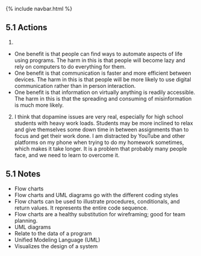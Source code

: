 {% include navbar.html %}
## 5.1 Actions

1.
- One benefit is that people can find ways to automate aspects of life using programs. The harm in this is that people will become lazy and rely on computers to do everything for them.
- One benefit is that communication is faster and more efficient between devices. The harm in this is that people will be more likely to use digital communication rather than in person interaction.
- One benefit is that information on virtually anything is readily accessible. The harm in this is that the spreading and consuming of misinformation is much more likely. 

2. I think that dopamine issues are very real, especially for high school students with heavy work loads. Students may be more inclined to relax and give themselves some down time in between assignments than to focus and get their work done. I am distracted by YouTube and other platforms on my phone when trying to do my homework sometimes, which makes it take longer. It is a problem that probably many people face, and we need to learn to overcome it.

## 5.1 Notes
- Flow charts
- Flow charts and UML diagrams go with the different coding styles
- Flow charts can be used to illustrate procedures, conditionals, and return values. It represents the entire code sequence.
- Flow charts are a healthy substitution for wireframing; good for team planning.
- UML diagrams
- Relate to the data of a program
- Unified Modeling Language (UML)
- Visualizes the design of a system
